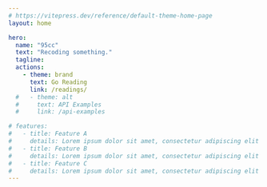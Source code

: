 ```yaml
---
# https://vitepress.dev/reference/default-theme-home-page
layout: home

hero:
  name: "95cc"
  text: "Recoding something."
  tagline: 
  actions:
    - theme: brand
      text: Go Reading
      link: /readings/
  #   - theme: alt
  #     text: API Examples
  #     link: /api-examples

# features:
#   - title: Feature A
#     details: Lorem ipsum dolor sit amet, consectetur adipiscing elit
#   - title: Feature B
#     details: Lorem ipsum dolor sit amet, consectetur adipiscing elit
#   - title: Feature C
#     details: Lorem ipsum dolor sit amet, consectetur adipiscing elit
---
```


